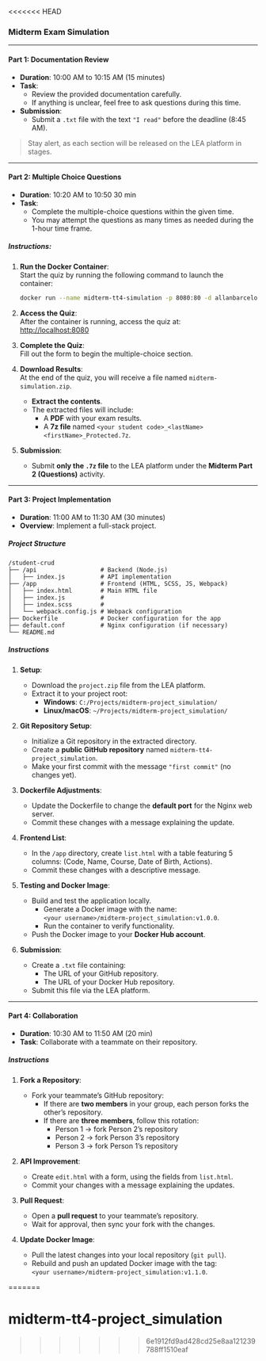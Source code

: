<<<<<<< HEAD
### **Midterm Exam Simulation**

---

#### **Part 1: Documentation Review**
- **Duration**: 10:00 AM to 10:15 AM (15 minutes)  
- **Task**:  
   - Review the provided documentation carefully.  
   - If anything is unclear, feel free to ask questions during this time.  
- **Submission**:  
   - Submit a `.txt` file with the text `"I read"` before the deadline (8:45 AM).  

> Stay alert, as each section will be released on the LEA platform in stages.

---

#### **Part 2: Multiple Choice Questions**
- **Duration**: 10:20 AM to 10:50 30 min  
- **Task**:  
   - Complete the multiple-choice questions within the given time.  
   - You may attempt the questions as many times as needed during the 1-hour time frame.  

##### **Instructions**:
1. **Run the Docker Container**:  
   Start the quiz by running the following command to launch the container:
   ```bash
   docker run --name midterm-tt4-simulation -p 8080:80 -d allanbarcelos/midterm-simulation-tt4:1.0.0
   ```

2. **Access the Quiz**:  
   After the container is running, access the quiz at:  
   [http://localhost:8080](http://localhost:8080)

3. **Complete the Quiz**:  
   Fill out the form to begin the multiple-choice section.  

4. **Download Results**:  
   At the end of the quiz, you will receive a file named `midterm-simulation.zip`.  
   - **Extract the contents**.  
   - The extracted files will include:
     - A **PDF** with your exam results.
     - A **7z file** named `<your student code>_<lastName><firstName>_Protected.7z`.

5. **Submission**:  
   - Submit **only the `.7z` file** to the LEA platform under the **Midterm Part 2 (Questions)** activity.

---

#### **Part 3: Project Implementation**
- **Duration**: 11:00 AM to 11:30 AM (30 minutes)  
- **Overview**: Implement a full-stack project.

##### **Project Structure**
```
/student-crud
├── /api                  # Backend (Node.js)
│   ├── index.js          # API implementation 
├── /app                  # Frontend (HTML, SCSS, JS, Webpack)
│   ├── index.html        # Main HTML file
│   ├── index.js          #
│   ├── index.scss        #
│   └── webpack.config.js # Webpack configuration
├── Dockerfile            # Docker configuration for the app
├── default.conf          # Nginx configuration (if necessary)
└── README.md
```

##### **Instructions**
1. **Setup**:  
   - Download the `project.zip` file from the LEA platform.  
   - Extract it to your project root:  
     - **Windows**: `C:/Projects/midterm-project_simulation/`  
     - **Linux/macOS**: `~/Projects/midterm-project_simulation/`  

2. **Git Repository Setup**:  
   - Initialize a Git repository in the extracted directory.  
   - Create a **public GitHub repository** named `midterm-tt4-project_simulation`.  
   - Make your first commit with the message `"first commit"` (no changes yet).  

3. **Dockerfile Adjustments**:  
   - Update the Dockerfile to change the **default port** for the Nginx web server.  
   - Commit these changes with a message explaining the update.

4. **Frontend List**:  
   - In the `/app` directory, create `list.html` with a table featuring 5 columns: (Code, Name, Course, Date of Birth, Actions).  
   - Commit these changes with a descriptive message.  

5. **Testing and Docker Image**:  
   - Build and test the application locally.  
     - Generate a Docker image with the name:  
       `<your username>/midterm-project_simulation:v1.0.0`.  
     - Run the container to verify functionality.  
   - Push the Docker image to your **Docker Hub account**.  

6. **Submission**:  
   - Create a `.txt` file containing:  
     - The URL of your GitHub repository.  
     - The URL of your Docker Hub repository.  
   - Submit this file via the LEA platform.

---

#### **Part 4: Collaboration**
- **Duration**: 10:30 AM to 11:50 AM (20 min)  
- **Task**: Collaborate with a teammate on their repository.

##### **Instructions**
1. **Fork a Repository**:  
   - Fork your teammate’s GitHub repository:  
     - If there are **two members** in your group, each person forks the other’s repository.  
     - If there are **three members**, follow this rotation:  
       - Person 1 → fork Person 2’s repository  
       - Person 2 → fork Person 3’s repository  
       - Person 3 → fork Person 1’s repository  

2. **API Improvement**:  
   - Create `edit.html` with a form, using the fields from `list.html`.  
   - Commit your changes with a message explaining the updates.  

3. **Pull Request**:  
   - Open a **pull request** to your teammate’s repository.  
   - Wait for approval, then sync your fork with the changes.

4. **Update Docker Image**:  
   - Pull the latest changes into your local repository (`git pull`).  
   - Rebuild and push an updated Docker image with the tag:  
     `<your username>/midterm-project_simulation:v1.1.0`.  

=======
# midterm-tt4-project_simulation
>>>>>>> 6e1912fd9ad428cd25e8aa121239788ff1510eaf
